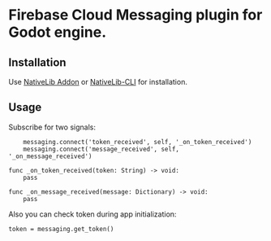 # Firebase Cloud Messaging plugin for Godot engine. 

## Installation

Use [NativeLib Addon](https://github.com/DrMoriarty/nativelib) or [NativeLib-CLI](https://github.com/DrMoriarty/nativelib-cli) for installation.


## Usage

Subscribe for two signals:
```
    messaging.connect('token_received', self, '_on_token_received')
    messaging.connect('message_received', self, '_on_message_received')

func _on_token_received(token: String) -> void:
    pass

func _on_message_received(message: Dictionary) -> void:
    pass
```

Also you can check token during app initialization:
```
token = messaging.get_token()
```

